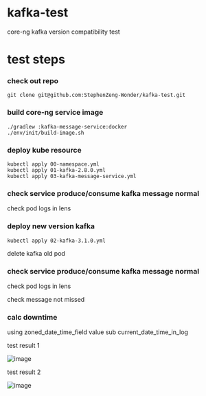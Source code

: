 # kafka-test
core-ng kafka version compatibility test

# test steps

### check out repo

```
git clone git@github.com:StephenZeng-Wonder/kafka-test.git
```

### build core-ng service image

```
./gradlew :kafka-message-service:docker
./env/init/build-image.sh
```

### deploy kube resource

```
kubectl apply 00-namespace.yml
kubectl apply 01-kafka-2.8.0.yml
kubectl apply 03-kafka-message-service.yml
```

### check service produce/consume kafka message normal

check pod logs in lens

### deploy new version kafka

```
kubectl apply 02-kafka-3.1.0.yml
```

delete kafka old pod

### check service produce/consume kafka message normal

check pod logs in lens

check message not missed

### calc downtime

using zoned_date_time_field value sub current_date_time_in_log

test result 1

![image](https://user-images.githubusercontent.com/90366906/174776481-9e48a8c1-c8d9-4470-826b-3a1a841cfe7c.png)

test result 2

![image](https://user-images.githubusercontent.com/90366906/174776802-5f27a1b0-4870-4917-bcec-4603dac82a39.png)


